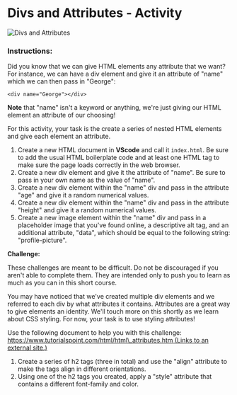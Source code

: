 # Divs and Attributes - Activity

![Divs and Attributes](../../../.gitbook/assets/image%20%2860%29.png)

### Instructions:

Did you know that we can give HTML elements any attribute that we want? For instance, we can have a div element and give it an attribute of "name" which we can then pass in "George": 

```markup
<div name="George"></div>
```

**Note** that "name" isn't a keyword or anything, we're just giving our HTML element an attribute of our choosing!

For this activity, your task is the create a series of nested HTML elements and give each element an attribute.

1. Create a new HTML document in **VScode** and call it `index.html`. Be sure to add the usual HTML boilerplate code and at least one HTML tag to make sure the page loads correctly in the web browser.
2. Create a new div element and give it the attribute of "name". Be sure to pass in your own name as the value of "name".
3. Create a new div element within the "name" div and pass in the attribute "age" and give it a random numerical values.
4. Create a new div element within the "name" div and pass in the attribute "height" and give it a random numerical values.
5. Create a new image element within the "name" div and pass in a placeholder image that you've found online, a descriptive alt tag, and an additional attribute, "data", which should be equal to the following string: "profile-picture".

**Challenge:**

These challenges are meant to be difficult. Do not be discouraged if you aren't able to complete them. They are intended only to push you to learn as much as you can in this short course.

You may have noticed that we've created multiple div elements and we referred to each div by what attributes it contains. Attributes are a great way to give elements an identity. We'll touch more on this shortly as we learn about CSS styling. For now, your task is to use styling attributes!

Use the following document to help you with this challenge: [https://www.tutorialspoint.com/html/html\_attributes.htm \(Links to an external site.\)](https://www.tutorialspoint.com/html/html_attributes.htm)

1. Create a series of h2 tags \(three in total\) and use the "align" attribute to make the tags align in different orientations.
2. Using one of the h2 tags you created, apply a "style" attribute that contains a different font-family and color.

